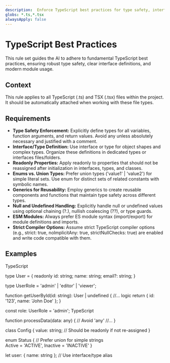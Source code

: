 ```yaml
---
description:  Enforce TypeScript best practices for type safety, interfaces, and module usage.
globs: *.ts,*.tsx
alwaysApply: false
---
```


# **TypeScript Best Practices**

This rule set guides the AI to adhere to fundamental TypeScript best practices, ensuring robust type safety, clear interface definitions, and modern module usage.

## **Context**

This rule applies to all TypeScript (.ts) and TSX (.tsx) files within the project. It should be automatically attached when working with these file types.

## **Requirements**

* **Type Safety Enforcement:** Explicitly define types for all variables, function arguments, and return values. Avoid any unless absolutely necessary and justified with a comment.  
* **Interface/Type Definition:** Use interface or type for object shapes and complex types. Organize these definitions in dedicated types or interfaces files/folders.  
* **Readonly Properties:** Apply readonly to properties that should not be reassigned after initialization in interfaces, types, and classes.  
* **Enums vs. Union Types:** Prefer union types ('value1' | 'value2') for simple literal sets. Use enum for distinct sets of related constants with symbolic names.  
* **Generics for Reusability:** Employ generics to create reusable components and functions that maintain type safety across different types.  
* **Null and Undefined Handling:** Explicitly handle null or undefined values using optional chaining (?.), nullish coalescing (??), or type guards.  
* **ESM Modules:** Always prefer ES module syntax (import/export) for module definitions and imports.  
* **Strict Compiler Options:** Assume strict TypeScript compiler options (e.g., strict: true, noImplicitAny: true, strictNullChecks: true) are enabled and write code compatible with them.

## **Examples**

<example type="valid">
TypeScript

type User = {
  readonly id: string;
  name: string;
  email?: string;
}

type UserRole = 'admin' | 'editor' | 'viewer';

function getUserById(id: string): User | undefined {
  //... logic
  return { id: '123', name: 'John Doe' };
}

const role: UserRole = 'admin';
</example>
<example type="invalid">
TypeScript

function processData(data: any) { // Avoid 'any'
  //...
}

class Config {
  value: string; // Should be readonly if not re-assigned
}

enum Status { // Prefer union for simple strings  
  Active = 'ACTIVE',
  Inactive = 'INACTIVE'
}

let user: { name: string }; // Use interface/type alias
</example>